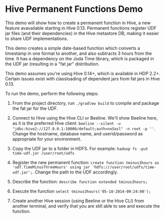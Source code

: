 Hive Permanent Functions Demo
=============================

This demo will show how to create a permanent function in Hive, a new feature avavailable starting in Hive 0.13. Permanent functions register UDF jar files (and their dependencies) in the Hive metastore DB, making it easier to share UDF implementations.

This demo creates a simple date-based function which converts a timestamp in one format to another, and also subtracts 3 hours from the time. It has a dependency on the Joda Time library, which is packaged in the UDF jar (resulting in a "fat jar" distribution.

This demo assumes you're using Hive 0.14+, which is available in HDP 2.2+. Certain issues exist with classloading of dependent jars from fat jars in Hive 0.13.

To run the demo, perform the following steps:

1. From the project directory, run `./gradlew build` to compile and package the fat jar for the UDF.

2. Connect to Hive using the Hive CLI or Beeline. We'll show Beeline here, as it is the preferred Hive client: `beeline --silent -u "jdbc:hive2://127.0.0.1:10000/default;auth=noSasl" -n root -p ''`. Change the hostname, database name, and userid/password as appropriate for your environment.

3. Copy the UDF jar to a folder in HDFS. For example: `hadoop fs -put time-udf.jar /user/root/udfs`

4. Register the new permanent function: `create function tminus3hours as 'udf.TimeMinusThreeHours' using jar 'hdfs:///user/root/udfs/time-udf.jar';`. Change the path to the UDF accordingly.

5. Describe the function: `describe function extended tminus3hours;`

6. Execute the function `select tminus3hours('05-18-2014-09:24:00');`

7. Create another Hive session (using Beeline or the Hive CLI) from another terminal, and verify that you are still able to see and execute the function.
